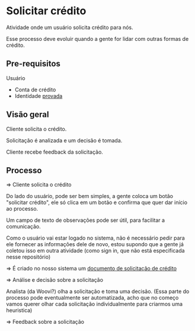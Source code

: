 
# Solicitar crédito

Atividade onde um usuário solicita crédito para nós.


Esse processo deve evoluir quando a gente for lidar com outras formas de crédito. 

## Pre-requisitos

Usuário
- Conta de crédito
- Identidade <a href="./prova_de_identidade.md">provada</a>

## Visão geral

Cliente solicita o crédito.

Solicitação é analizada e um decisão é tomada.

Cliente recebe feedback da solicitação.

## Processo

=> Cliente solicita o crédito

Do lado do usuário, pode ser bem simples, a gente coloca um botão "solicitar crédito", ele só clica em um botão e confirma que quer dar início ao processo.


Um campo de texto de observações pode ser útil, para facilitar a comunicação.

Como o usuário vai estar logado no sistema, não é necessário pedir para ele fornecer as informações dele de novo, estou supondo que a gente já coletou isso em outra atividade (como sign in, que não está especificada nesse repositório)

=> É criado no nosso sistema um <a href="../models/solicitacao_de_credito.md">documento de solicitação de crédito</a>

=> Análise e decisão sobre a solicitação



Analista (da Woovi?) olha a solicitação e toma uma decisão. (Essa parte do processo pode eventualmente ser automatizada, acho que no começo vamos querer olhar cada solicitação individualmente para criarmos uma heuristica)

=> Feedback sobre a solicitação


